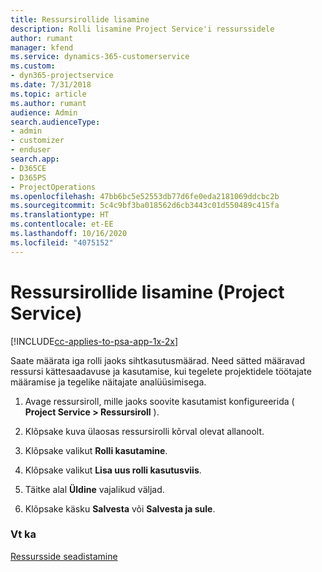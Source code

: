 ```yaml
---
title: Ressursirollide lisamine
description: Rolli lisamine Project Service'i ressurssidele
author: rumant
manager: kfend
ms.service: dynamics-365-customerservice
ms.custom:
- dyn365-projectservice
ms.date: 7/31/2018
ms.topic: article
ms.author: rumant
audience: Admin
search.audienceType:
- admin
- customizer
- enduser
search.app:
- D365CE
- D365PS
- ProjectOperations
ms.openlocfilehash: 47bb6bc5e52553db77d6fe0eda2181069ddcbc2b
ms.sourcegitcommit: 5c4c9bf3ba018562d6cb3443c01d550489c415fa
ms.translationtype: HT
ms.contentlocale: et-EE
ms.lasthandoff: 10/16/2020
ms.locfileid: "4075152"
---
```

# <a name="add-resource-roles-project-service"></a>Ressursirollide lisamine (Project Service)

[!INCLUDE[cc-applies-to-psa-app-1x-2x](../includes/cc-applies-to-psa-app-1x-2x.md)]

Saate määrata iga rolli jaoks sihtkasutusmäärad. Need sätted määravad ressursi kättesaadavuse ja kasutamise, kui tegelete projektidele töötajate määramise ja tegelike näitajate analüüsimisega.  
  
1.  Avage ressursiroll, mille jaoks soovite kasutamist konfigureerida ( **Project Service > Ressursiroll** ).  
  
2.  Klõpsake kuva ülaosas ressursirolli kõrval olevat allanoolt.  
  
3.  Klõpsake valikut **Rolli kasutamine**.  
  
4.  Klõpsake valikut **Lisa uus rolli kasutusviis**.  
  
5.  Täitke alal **Üldine** vajalikud väljad.  
  
6.  Klõpsake käsku **Salvesta** või **Salvesta ja sule**.  
  
### <a name="see-also"></a>Vt ka  
 [Ressursside seadistamine](../psa/set-up-resources.md)

